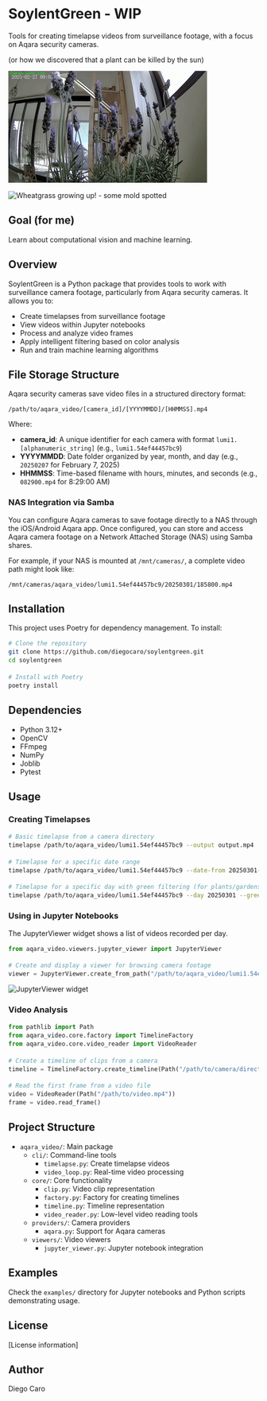 # SoylentGreen - WIP

Tools for creating timelapse videos from surveillance footage, with a focus on Aqara security cameras.

(or how we discovered that a plant can be killed by the sun)

![Lavanda killed by the sun](assets/lavanda.gif)

![Wheatgrass growing up! - some mold spotted](assets/pasto.gif)


## Goal (for me)

Learn about computational vision and machine learning.

## Overview

SoylentGreen is a Python package that provides tools to work with surveillance camera footage, particularly from Aqara security cameras. It allows you to:

- Create timelapses from surveillance footage
- View videos within Jupyter notebooks
- Process and analyze video frames
- Apply intelligent filtering based on color analysis
- Run and train machine learning algorithms


## File Storage Structure

Aqara security cameras save video files in a structured directory format:

```
/path/to/aqara_video/[camera_id]/[YYYYMMDD]/[HHMMSS].mp4
```

Where:
- **camera_id**: A unique identifier for each camera with format `lumi1.[alphanumeric_string]` (e.g., `lumi1.54ef44457bc9`)
- **YYYYMMDD**: Date folder organized by year, month, and day (e.g., `20250207` for February 7, 2025)
- **HHMMSS**: Time-based filename with hours, minutes, and seconds (e.g., `082900.mp4` for 8:29:00 AM)

### NAS Integration via Samba

You can configure Aqara cameras to save footage directly to a NAS through the iOS/Android Aqara app. Once configured, you can store and access Aqara camera footage on a Network Attached Storage (NAS) using Samba shares.

For example, if your NAS is mounted at `/mnt/cameras/`, a complete video path might look like:
```
/mnt/cameras/aqara_video/lumi1.54ef44457bc9/20250301/185800.mp4
```

## Installation

This project uses Poetry for dependency management. To install:

```bash
# Clone the repository
git clone https://github.com/diegocaro/soylentgreen.git
cd soylentgreen

# Install with Poetry
poetry install
```

## Dependencies

- Python 3.12+
- OpenCV
- FFmpeg
- NumPy
- Joblib
- Pytest

## Usage

### Creating Timelapses

```bash
# Basic timelapse from a camera directory
timelapse /path/to/aqara_video/lumi1.54ef44457bc9 --output output.mp4

# Timelapse for a specific date range
timelapse /path/to/aqara_video/lumi1.54ef44457bc9 --date-from 20250301-000000 --date-to 20250301-235959 --output output.mp4

# Timelapse for a specific day with green filtering (for plants/gardens)
timelapse /path/to/aqara_video/lumi1.54ef44457bc9 --day 20250301 --green-threshold 0.3 --output output.mp4
```

### Using in Jupyter Notebooks
The JupyterViewer widget shows a list of videos recorded per day.

```python
from aqara_video.viewers.jupyter_viewer import JupyterViewer

# Create and display a viewer for browsing camera footage
viewer = JupyterViewer.create_from_path("/path/to/aqara_video/lumi1.54ef44457bc9")
```
![JupyterViewer widget](assets/jupyter_viewer2.png)

### Video Analysis

```python
from pathlib import Path
from aqara_video.core.factory import TimelineFactory
from aqara_video.core.video_reader import VideoReader

# Create a timeline of clips from a camera
timeline = TimelineFactory.create_timeline(Path("/path/to/camera/directory"))

# Read the first frame from a video file
video = VideoReader(Path("/path/to/video.mp4"))
frame = video.read_frame()
```

## Project Structure

- `aqara_video/`: Main package
  - `cli/`: Command-line tools
    - `timelapse.py`: Create timelapse videos
    - `video_loop.py`: Real-time video processing
  - `core/`: Core functionality
    - `clip.py`: Video clip representation
    - `factory.py`: Factory for creating timelines
    - `timeline.py`: Timeline representation
    - `video_reader.py`: Low-level video reading tools
  - `providers/`: Camera providers
    - `aqara.py`: Support for Aqara cameras
  - `viewers/`: Video viewers
    - `jupyter_viewer.py`: Jupyter notebook integration

## Examples

Check the `examples/` directory for Jupyter notebooks and Python scripts demonstrating usage.

## License

[License information]

## Author

Diego Caro